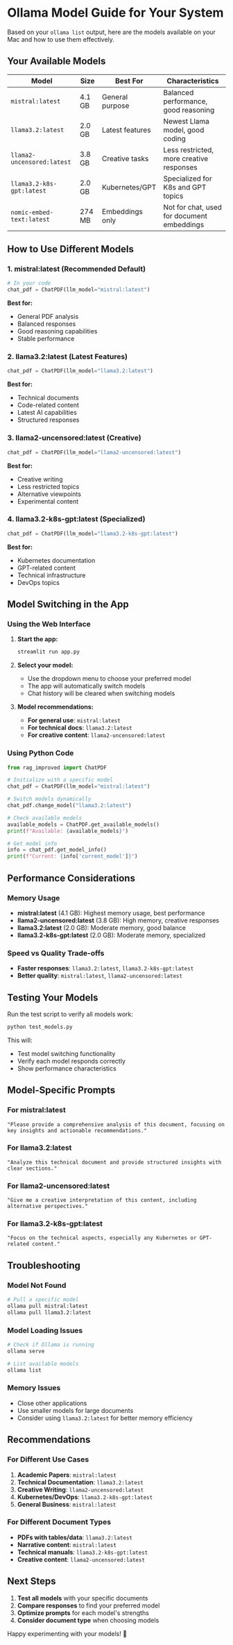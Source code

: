 # Ollama Model Guide for Your System

Based on your `ollama list` output, here are the models available on your Mac and how to use them effectively.

## Your Available Models

| Model | Size | Best For | Characteristics |
|-------|------|----------|-----------------|
| `mistral:latest` | 4.1 GB | General purpose | Balanced performance, good reasoning |
| `llama3.2:latest` | 2.0 GB | Latest features | Newest Llama model, good coding |
| `llama2-uncensored:latest` | 3.8 GB | Creative tasks | Less restricted, more creative responses |
| `llama3.2-k8s-gpt:latest` | 2.0 GB | Kubernetes/GPT | Specialized for K8s and GPT topics |
| `nomic-embed-text:latest` | 274 MB | Embeddings only | Not for chat, used for document embeddings |

## How to Use Different Models

### 1. **mistral:latest** (Recommended Default)
```python
# In your code
chat_pdf = ChatPDF(llm_model="mistral:latest")
```

**Best for:**
- General PDF analysis
- Balanced responses
- Good reasoning capabilities
- Stable performance

### 2. **llama3.2:latest** (Latest Features)
```python
chat_pdf = ChatPDF(llm_model="llama3.2:latest")
```

**Best for:**
- Technical documents
- Code-related content
- Latest AI capabilities
- Structured responses

### 3. **llama2-uncensored:latest** (Creative)
```python
chat_pdf = ChatPDF(llm_model="llama2-uncensored:latest")
```

**Best for:**
- Creative writing
- Less restricted topics
- Alternative viewpoints
- Experimental content

### 4. **llama3.2-k8s-gpt:latest** (Specialized)
```python
chat_pdf = ChatPDF(llm_model="llama3.2-k8s-gpt:latest")
```

**Best for:**
- Kubernetes documentation
- GPT-related content
- Technical infrastructure
- DevOps topics

## Model Switching in the App

### Using the Web Interface

1. **Start the app:**
   ```bash
   streamlit run app.py
   ```

2. **Select your model:**
   - Use the dropdown menu to choose your preferred model
   - The app will automatically switch models
   - Chat history will be cleared when switching models

3. **Model recommendations:**
   - **For general use**: `mistral:latest`
   - **For technical docs**: `llama3.2:latest`
   - **For creative content**: `llama2-uncensored:latest`

### Using Python Code

```python
from rag_improved import ChatPDF

# Initialize with a specific model
chat_pdf = ChatPDF(llm_model="mistral:latest")

# Switch models dynamically
chat_pdf.change_model("llama3.2:latest")

# Check available models
available_models = ChatPDF.get_available_models()
print(f"Available: {available_models}")

# Get model info
info = chat_pdf.get_model_info()
print(f"Current: {info['current_model']}")
```

## Performance Considerations

### Memory Usage
- **mistral:latest** (4.1 GB): Highest memory usage, best performance
- **llama2-uncensored:latest** (3.8 GB): High memory, creative responses
- **llama3.2:latest** (2.0 GB): Moderate memory, good balance
- **llama3.2-k8s-gpt:latest** (2.0 GB): Moderate memory, specialized

### Speed vs Quality Trade-offs
- **Faster responses**: `llama3.2:latest`, `llama3.2-k8s-gpt:latest`
- **Better quality**: `mistral:latest`, `llama2-uncensored:latest`

## Testing Your Models

Run the test script to verify all models work:

```bash
python test_models.py
```

This will:
- Test model switching functionality
- Verify each model responds correctly
- Show performance characteristics

## Model-Specific Prompts

### For mistral:latest
```
"Please provide a comprehensive analysis of this document, focusing on key insights and actionable recommendations."
```

### For llama3.2:latest
```
"Analyze this technical document and provide structured insights with clear sections."
```

### For llama2-uncensored:latest
```
"Give me a creative interpretation of this content, including alternative perspectives."
```

### For llama3.2-k8s-gpt:latest
```
"Focus on the technical aspects, especially any Kubernetes or GPT-related content."
```

## Troubleshooting

### Model Not Found
```bash
# Pull a specific model
ollama pull mistral:latest
ollama pull llama3.2:latest
```

### Model Loading Issues
```bash
# Check if Ollama is running
ollama serve

# List available models
ollama list
```

### Memory Issues
- Close other applications
- Use smaller models for large documents
- Consider using `llama3.2:latest` for better memory efficiency

## Recommendations

### For Different Use Cases

1. **Academic Papers**: `mistral:latest`
2. **Technical Documentation**: `llama3.2:latest`
3. **Creative Writing**: `llama2-uncensored:latest`
4. **Kubernetes/DevOps**: `llama3.2-k8s-gpt:latest`
5. **General Business**: `mistral:latest`

### For Different Document Types

- **PDFs with tables/data**: `llama3.2:latest`
- **Narrative content**: `mistral:latest`
- **Technical manuals**: `llama3.2-k8s-gpt:latest`
- **Creative content**: `llama2-uncensored:latest`

## Next Steps

1. **Test all models** with your specific documents
2. **Compare responses** to find your preferred model
3. **Optimize prompts** for each model's strengths
4. **Consider document type** when choosing models

Happy experimenting with your models! 🚀 